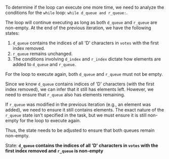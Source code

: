 To determine if the loop can execute one more time, we need to analyze the conditions for the `while` loop: `while d_queue and r_queue:`. 

The loop will continue executing as long as both `d_queue` and `r_queue` are non-empty. At the end of the previous iteration, we have the following states:

1. `d_queue` contains the indices of all 'D' characters in `votes` with the first index removed.
2. `r_queue` remains unchanged.
3. The conditions involving `d_index` and `r_index` dictate how elements are added to `d_queue` and `r_queue`.

For the loop to execute again, both `d_queue` and `r_queue` must not be empty. 

Since we know `d_queue` contains indices of 'D' characters (with the first index removed), we can infer that it still has elements left. However, we need to ensure that `r_queue` also has elements remaining. 

If `r_queue` was modified in the previous iteration (e.g., an element was added), we need to ensure it still contains elements. The exact nature of the `r_queue` state isn't specified in the task, but we must ensure it is still non-empty for the loop to execute again.

Thus, the state needs to be adjusted to ensure that both queues remain non-empty.

State: **`d_queue` contains the indices of all 'D' characters in `votes` with the first index removed and `r_queue` is non-empty**